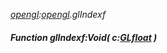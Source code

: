 _[opengl](../../modules/opengl/opengl-module.md):[opengl](../../modules/opengl/opengl-module.md).glIndexf_
##### Function glIndexf:Void( c:[GLfloat](../../modules/opengl/opengl-glfloat.md) )
